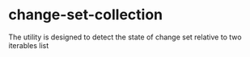 # change-set-collection
The utility is designed to detect the state of change set relative to two iterables list
